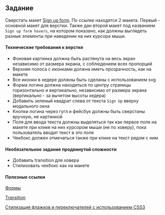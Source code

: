 ## Задание

Сверстать макет [Sign up form](https://www.figma.com/file/3PNPbpcJmlUFv4exvGliij/Untitled?node-id=0%3A1). По ссылке находятся 2 макета. Первый - основной макет для верстки. Также дан второй макет под названием `Sign up form hovers`, на котором показано, как должны выглядеть разные элементы при наведении на них курсора мыши.  

#### Технические требования к верстке

- Фоновая картинка должна быть растянута на весь экран независимо от размера экрана, с соблюдением всех пропорций
- Верхняя полоса с иконками должна иметь прозрачность, как на макете
- Все иконки в хедере должны быть сделаны с использованием svg
- Форма логина должна находиться по центру страницы горизонтально и вертикально, независимо от размера экрана (вертикально - за вычетом высоты хедера)
- Добавить зеленый квадрат слева от текста `Sign Up` вверху модального окна
- Кнопки логина через гугл и фейсбук должны быть сверстаны вручную, не картинкой
- Поля для ввода текста должны выделяться так как первое поле на макете при клике на них курсором мыши (не по ховеру), пока пользователь вводит текст в это поле
- Чекбокс должен отмечаться также при клике на текст рядом с ним

#### Необязательное задание продвинутой сложности

- Добавить transition для ховера
- Стилизовать чекбокс как на макете

#### Полезные ссылки

[Формы](https://dan-it.gitlab.io/fe-book/programming_essentials/html_css/lesson9_forms_sprites/forms.html)

[Transition](https://dan-it.gitlab.io/fe-book/programming_essentials/html_css/lesson13_animation_parallax/transition.html)

[Стилизация флажков и переключателей с использованием CSS3](https://habr.com/ru/post/489476/)
